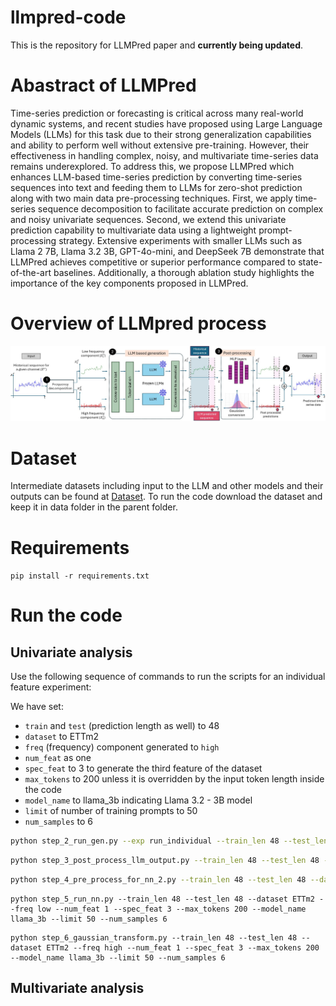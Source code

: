 # llmpred-code
This is the repository for LLMPred paper and **currently being updated**.

# Abastract of LLMPred
Time-series prediction or forecasting is critical across many real-world dynamic systems, and recent studies have proposed using Large Language Models (LLMs) for this task due to their strong generalization capabilities and ability to perform well without extensive pre-training.
However, their effectiveness in handling complex, noisy, and multivariate time-series data remains underexplored. To address this, we propose LLMPred which enhances LLM-based time-series prediction by converting time-series sequences into text and feeding them to LLMs for zero-shot prediction along with two main data pre-processing techniques. First, we apply time-series sequence decomposition to facilitate accurate prediction on complex and noisy univariate sequences. Second, we extend this univariate prediction capability to multivariate data using a lightweight prompt-processing strategy. Extensive experiments with smaller LLMs such as Llama 2 7B, Llama 3.2 3B, GPT-4o-mini, and DeepSeek 7B demonstrate that LLMPred achieves competitive or superior performance compared to state-of-the-art baselines. Additionally, a thorough ablation study highlights the importance of the key components proposed in LLMPred. 

# Overview of LLMpred process
<img src="overview_revised.jpg" alt="My Image" width="1000"/>

# Dataset
Intermediate datasets including input to the LLM and other models and their outputs can be found at [Dataset](https://drive.google.com/drive/folders/1z3gY4nfkHPGF0JJcoKwRQCS3fYjstGkj?usp=sharing). To run the code download the dataset and keep it in data folder in the parent folder.

# Requirements
`pip install -r requirements.txt`

# Run the code

## Univariate analysis

Use the following sequence of commands to run the scripts for an individual feature experiment: 

We have set:  
- `train` and `test` (prediction length as well) to 48  
- `dataset` to ETTm2  
- `freq` (frequency) component generated to `high`  
- `num_feat` as one  
- `spec_feat` to 3 to generate the third feature of the dataset  
- `max_tokens` to 200 unless it is overridden by the input token length inside the code  
- `model_name` to llama_3b indicating Llama 3.2 - 3B model
- `limit` of number of training prompts to 50  
- `num_samples` to 6


```bash
python step_2_run_gen.py --exp run_individual --train_len 48 --test_len 48 --dataset ETTm2 --freq high --alpha 0.7 --num_feat 1 --spec_feat 3 --max_tokens 200 --model_name llama_3b --limit 50 --num_samples 6
```
```bash
python step_3_post_process_llm_output.py --train_len 48 --test_len 48 --dataset ETTm2 --freq high --num_feat 1 --spec_feat 3 --max_tokens 200 --model_name llama_3b --limit 50 --num_samples 6
```
```bash
python step_4_pre_process_for_nn_2.py --train_len 48 --test_len 48 --dataset ETTm2 --freq low --num_feat 1 --spec_feat 3 --max_tokens 200 --model_name llama_3b --limit 50 --num_samples 6
```
```
python step_5_run_nn.py --train_len 48 --test_len 48 --dataset ETTm2 --freq low --num_feat 1 --spec_feat 3 --max_tokens 200 --model_name llama_3b --limit 50 --num_samples 6
```
```
python step_6_gaussian_transform.py --train_len 48 --test_len 48 --dataset ETTm2 --freq high --num_feat 1 --spec_feat 3 --max_tokens 200 --model_name llama_3b --limit 50 --num_samples 6
```

## Multivariate analysis
